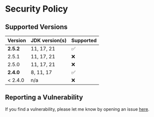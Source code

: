 # Security Policy

## Supported Versions

| Version   | JDK version(s) | Supported          |
| --------- | -------------- | ------------------ |
| **2.5.2** | 11, 17, 21     | :white_check_mark: |
| 2.5.1     | 11, 17, 21     | :x:                |
| 2.5.0     | 11, 17, 21     | :x:                |
| **2.4.0** | 8, 11, 17      | :white_check_mark: |
| < 2.4.0   | n/a            | :x:                |

## Reporting a Vulnerability

If you find a vulnerability, please let me know by opening an issue [here](https://github.com/oswaldobapvicjr/performetrics/issues/new?assignees=&labels=&template=bug_report.md&title=).

